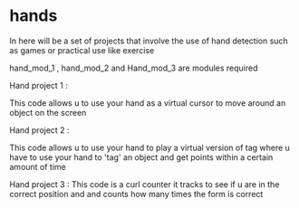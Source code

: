 # hands

In here will be a set of projects that involve the use of hand detection
such as games or practical use like exercise

hand_mod_1 , hand_mod_2 and Hand_mod_3 are modules required 

Hand project 1 :

This code allows u to use your hand as a virtual 
cursor to move around an object on the screen

Hand project 2 :

This code allows u to use your hand to play
a virtual version of tag where u have to 
use your hand to 'tag' an object and get points 
within a certain amount of time

Hand project 3 :
This code is a curl counter it tracks to 
see if u are in the correct position and 
and counts how many times the form is correct

